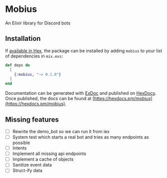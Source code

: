 # Mobius

An Elixir library for Discord bots

## Installation

If [available in Hex](https://hex.pm/docs/publish), the package can be installed
by adding `mobius` to your list of dependencies in `mix.exs`:

```elixir
def deps do
  [
    {:mobius, "~> 0.1.0"}
  ]
end
```

Documentation can be generated with [ExDoc](https://github.com/elixir-lang/ex_doc)
and published on [HexDocs](https://hexdocs.pm). Once published, the docs can
be found at [https://hexdocs.pm/mobius](https://hexdocs.pm/mobius).

## Missing features

- [ ] Rewrite the demo_bot so we can run it from iex
- [ ] System test which starts a real bot and tries as many endpoints as possible
- [ ] Intents
- [ ] Implement all missing api endpoints
- [ ] Implement a cache of objects
- [ ] Sanitize event data
- [ ] Struct-ify data

